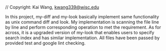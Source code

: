 // Copyright: Kai Wang, kwang339@wisc.edu

In this project, my-diff and my-look basically implement same functionality as unix command diff and look. My implementation is scanning the file line by line and perform corresponding operation to met the requirement. As for across, it is a upgraded version of my-look that enables users to specify search index and has similar implementation. All files have been passed by provided test and google lint checking. 

